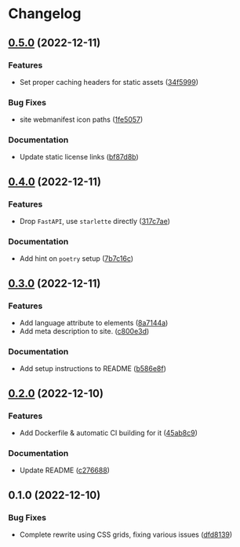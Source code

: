 # Changelog

## [0.5.0](https://github.com/alexpovel/derdiedas/compare/v0.4.0...v0.5.0) (2022-12-11)


### Features

* Set proper caching headers for static assets ([34f5999](https://github.com/alexpovel/derdiedas/commit/34f59993271d7c206faac008ae755fa94c0abd35))


### Bug Fixes

* site webmanifest icon paths ([1fe5057](https://github.com/alexpovel/derdiedas/commit/1fe505737940f38cff9b5b2413f23978e6faff2e))


### Documentation

* Update static license links ([bf87d8b](https://github.com/alexpovel/derdiedas/commit/bf87d8b6841a9ebeb5b1b605abf63f169149cb12))

## [0.4.0](https://github.com/alexpovel/derdiedas/compare/v0.3.0...v0.4.0) (2022-12-11)


### Features

* Drop `FastAPI`, use `starlette` directly ([317c7ae](https://github.com/alexpovel/derdiedas/commit/317c7aee2293ae3d7d69329fdb3ee04d4870540f))


### Documentation

* Add hint on `poetry` setup ([7b7c16c](https://github.com/alexpovel/derdiedas/commit/7b7c16c0a5c6fa00297f61f6537300b2d291a496))

## [0.3.0](https://github.com/alexpovel/derdiedas/compare/v0.2.0...v0.3.0) (2022-12-11)


### Features

* Add language attribute to elements ([8a7144a](https://github.com/alexpovel/derdiedas/commit/8a7144a91b4b84d59db3f52b8a4cbcc74831ab0a))
* Add meta description to site. ([c800e3d](https://github.com/alexpovel/derdiedas/commit/c800e3d7d1f9b451f94db9b4f95484ae0751a31d))


### Documentation

* Add setup instructions to README ([b586e8f](https://github.com/alexpovel/derdiedas/commit/b586e8fae0c754b64d617f2a2b5a37679274f067))

## [0.2.0](https://github.com/alexpovel/derdiedas/compare/v0.1.0...v0.2.0) (2022-12-10)


### Features

* Add Dockerfile & automatic CI building for it ([45ab8c9](https://github.com/alexpovel/derdiedas/commit/45ab8c9a84f46eae289e085c8a8fefc3c0cc862e))


### Documentation

* Update README ([c276688](https://github.com/alexpovel/derdiedas/commit/c276688614f8a3cdfc97972495a2880d3b29adfb))

## 0.1.0 (2022-12-10)


### Bug Fixes

* Complete rewrite using CSS grids, fixing various issues ([dfd8139](https://github.com/alexpovel/derdiedas/commit/dfd813940d6be0fa73f0462dfbae742748972389))
